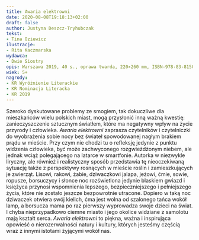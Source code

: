 ```yaml
---
title: Awaria elektrowni
date: 2020-08-08T19:18:13+02:00
draft: false
author: Justyna Deszcz-Tryhubczak
tekst:
- Tina Oziewicz 
ilustracje:
- Rita Kaczmarska
wydawca:
- Dwie Siostry
opis: Warszawa 2019, 40 s., oprawa twarda, 220×260 mm, ISBN-978-83-8150-037-1
wiek: 5+
nagrody:
- KR Wyróżnienie Literackie
- KR Nominacja Literacka
- KR 2019
---
```


Szeroko dyskutowane problemy ze smogiem, tak dokuczliwe dla mieszkańców wielu polskich miast, mogą przysłonić inną ważną kwestię: zanieczyszczenie sztucznym światłem, które ma negatywny wpływ na życie przyrody i człowieka.
_Awaria elektrowni_ zaprasza czytelników i czytelniczki do wyobrażenia sobie nocy bez świateł spowodowanej nagłym brakiem prądu w mieście. Przy czym nie chodzi tu o refleksję jedynie z punktu widzenia człowieka, być może zachwyconego rozgwieżdżonym niebem, ale jednak wciąż polegającego na latarce w smartfonie. Autorka w niezwykle liryczny, ale również i realistyczny sposób przedstawia tę nieoczekiwaną sytuację także z perspektywy rosnących w mieście roślin i zamieszkujących je zwierząt. Lisowi, rakowi, żabie, dziwaczkowi jalapa, jeżowi, ćmie, sowie, ropusze, borsuczycy i słonce noc rozświetlona jedynie blaskiem gwiazd i księżyca przynosi wspomnienia lepszego, bezpieczniejszego i pełniejszego życia, które nie zostało jeszcze bezpowrotnie utracone. Dopiero w taką noc dziwaczek otwiera swój kielich, ćma jest wolna od szalonego tańca wokół lamp, a borsucza mama po raz pierwszy wyprowadza swoje dzieci na świat. I chyba nieprzypadkowo ciemne miasto i jego okolice widziane z samolotu mają kształt serca. _Awaria elektrowni_ to piękna, ważna i inspirująca opowieść o nierozerwalności natury i kultury, których jesteśmy częścią wraz z innymi istotami żyjącymi wokół nas.
